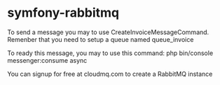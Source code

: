 # symfony-rabbitmq

To send a message you may to use CreateInvoiceMessageCommand. Remenber that you need to setup a queue named queue_invoice

To ready this message, you may to use this command: php bin/console messenger:consume async

You can signup for free at cloudmq.com to create a RabbitMQ instance